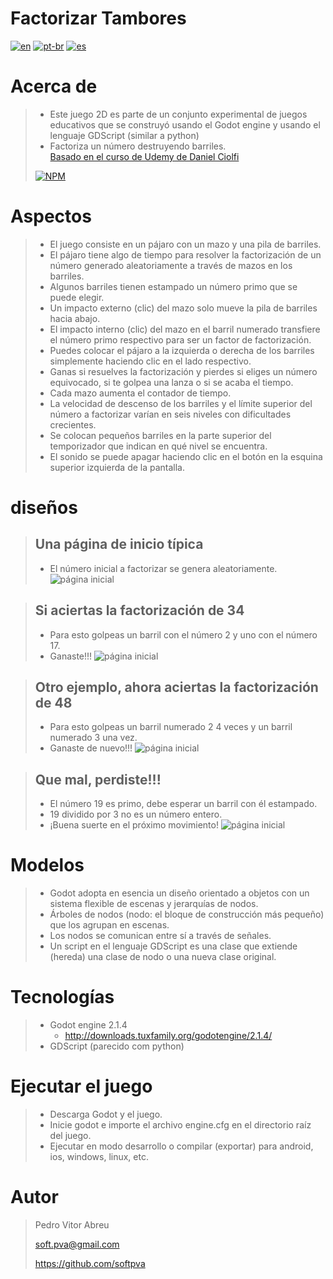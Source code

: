 # **Factorizar Tambores**
[![en](https://img.shields.io/badge/lang-en-red.svg)](https://github.com/softpva/factorizeBarrels)
[![pt-br](https://img.shields.io/badge/lang-pt--br-green.svg)](./README.pt-br.md)
[![es](https://img.shields.io/badge/lang-es-yellow.svg)](./README.es.md)

# Acerca de
> - Este juego 2D es parte de un conjunto experimental de juegos educativos que se construyó usando el Godot engine y usando el lenguaje GDScript (similar a python)
> - Factoriza un número destruyendo barriles.  
> [Basado en el curso de Udemy de Daniel Ciolfi](https://www.udemy.com/share/101H2o3@0zyuHpubHArkGylel-tlkpuc2Z8f7BSf-UPUKMRqKbIxfDej4CiTEewmp7UrDPCV/)
>
> [![NPM](https://img.shields.io/npm/l/react)](./LICENSE) 

# Aspectos
> - El juego consiste en un pájaro con un mazo y una pila de barriles.
> - El pájaro tiene algo de tiempo para resolver la factorización de un número generado aleatoriamente a través de mazos en los barriles.
> - Algunos barriles tienen estampado un número primo que se puede elegir.
> - Un impacto externo (clic) del mazo solo mueve la pila de barriles hacia abajo.
> - El impacto interno (clic) del mazo en el barril numerado transfiere el número primo respectivo para ser un factor de factorización.
> - Puedes colocar el pájaro a la izquierda o derecha de los barriles simplemente haciendo clic en el lado respectivo.
> - Ganas si resuelves la factorización y pierdes si eliges un número equivocado, si te golpea una lanza o si se acaba el tiempo.
> - Cada mazo aumenta el contador de tiempo.
> - La velocidad de descenso de los barriles y el límite superior del número a factorizar varían en seis niveles con dificultades crecientes.
> - Se colocan pequeños barriles en la parte superior del temporizador que indican en qué nivel se encuentra.
> - El sonido se puede apagar haciendo clic en el botón en la esquina superior izquierda de la pantalla.

# diseños
> ## Una página de inicio típica
> - El número inicial a factorizar se genera aleatoriamente.
> ![página inicial](./readmeImages/initial_page.gif)

> ## Si aciertas la factorización de 34
> - Para esto golpeas un barril con el número 2 y uno con el número 17.
> - Ganaste!!!
> ![página inicial](./readmeImages/Get_34.gif)

> ## Otro ejemplo, ahora aciertas la factorización de 48
> - Para esto golpeas un barril numerado 2 4 veces y un barril numerado 3 una vez.
> - Ganaste de nuevo!!!
> ![página inicial](./readmeImages/Get_48.gif)

> ## Que mal, perdiste!!!
> - El número 19 es primo, debe esperar un barril con él estampado.
> - 19 dividido por 3 no es un número entero.
> - ¡Buena suerte en el próximo movimiento!
> ![página inicial](./readmeImages/bum_152.gif)

# Modelos
> - Godot adopta en esencia un diseño orientado a objetos con un sistema flexible de escenas y jerarquías de nodos.
> - Árboles de nodos (nodo: el bloque de construcción más pequeño) que los agrupan en escenas.
> - Los nodos se comunican entre sí a través de señales.
> - Un script en el lenguaje GDScript es una clase que extiende (hereda) una clase de nodo o una nueva clase original.

# Tecnologías
> - Godot engine 2.1.4
>     - http://downloads.tuxfamily.org/godotengine/2.1.4/
> - GDScript (parecido com python)

# Ejecutar el juego
> - Descarga Godot y el juego.
> - Inicie godot e importe el archivo engine.cfg en el directorio raíz del juego.
> - Ejecutar en modo desarrollo o compilar (exportar) para android, ios, windows, linux, etc.

# Autor
> Pedro Vitor Abreu
>
> <soft.pva@gmail.com>
>
> <https://github.com/softpva>